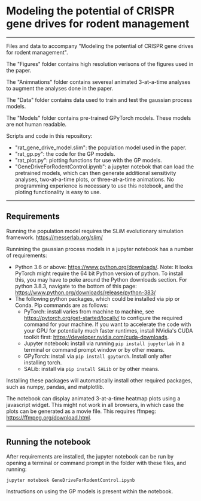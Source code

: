 # Modeling the potential of CRISPR gene drives for rodent management

<hr style=\"border:3px solid gray\"> </hr>

Files and data to accompany "Modeling the potential of CRISPR gene drives for rodent management".

The "Figures" folder contains high resolution verisons of the figures used in the paper.

The "Animnations" folder contains severeal animated 3-at-a-time analyses to augment the analyses done in the paper.

The "Data" folder contains data used to train and test the gaussian process models.

The "Models" folder contains pre-trained GPyTorch models. These models are not human readable.

Scripts and code in this repository:
- "rat_gene_drive_model.slim": the population model used in the paper.
- "rat_gp.py": the code for the GP models.
- "rat_plot.py": plotting functions for use with the GP models.
- "GeneDriveForRodentControl.ipynb": a jupyter notebok that can load the pretrained models, which can then generate additional sensitivity analyses, two-at-a-time plots, or three-at-a-time animations. No programming experience is necessary to use this notebook, and the ploting functionality is easy to use.

___
## Requirements
Running the population model requires the SLiM evolutionary simulation framework. https://messerlab.org/slim/

Runnining the gaussian process models in a jupyter notebook has a number of requirements:
- Python 3.6 or above: https://www.python.org/downloads/. Note: It looks PyTorch might require the 64 bit Python version of python. To install this, you may have to poke around the Python downloads section. For python 3.8.3, navigate to the bottom of this page: https://www.python.org/downloads/release/python-383/
- The following python packages, which could be installed via pip or Conda. Pip commands are as follows:
  - PyTorch: install varies from machine to machine, see https://pytorch.org/get-started/locally/ to configure the required command for your machine. If you want to accelerate the code with your GPU for potentially much faster runtimes, install NVidia's CUDA toolkit first: https://developer.nvidia.com/cuda-downloads.  
  - Jupyter notebook: install via running ``pip install jupyterlab`` in a terminal or command prompt window or by other means.
  - GPyTorch: install via ``pip install gpytorch``. Install only after installing torch.
  - SALib: install via ``pip install SALib`` or by other means.

Installing these packages will automatically install other required packages, such as numpy, pandas, and matplotlib.

The notebook can display animated 3-at-a-time heatmap plots using a javascript widget. This might not work in all browsers, in which case the plots can be generated as a movie file. This requires ffmpeg: https://ffmpeg.org/download.html.

___
## Running the notebook
After requirements are installed, the jupyter notebook can be run by opening a terminal or command prompt in the folder with these files, and running:

```
jupyter notebook GeneDriveForRodentControl.ipynb
```

Instructions on using the GP models is present within the notebook.
